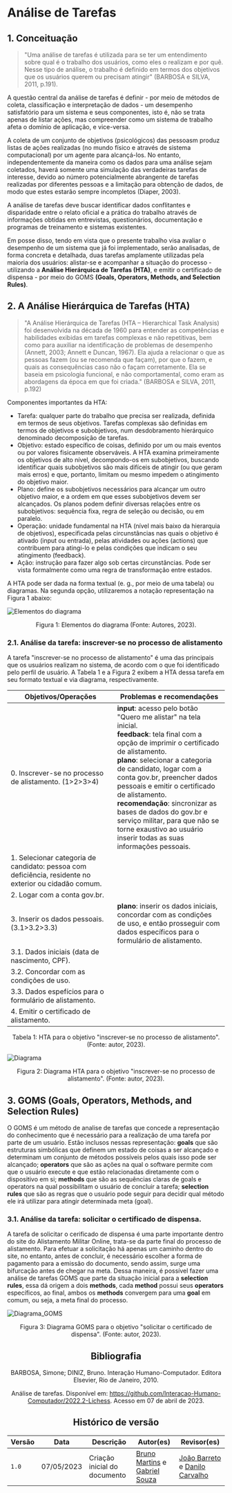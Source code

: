 # Análise de Tarefas

## 1. Conceituação
>"Uma análise de tarefas é utilizada para se ter um entendimento sobre qual é o trabalho dos usuários, como eles o realizam e por quê. Nesse tipo de análise, o trabalho é definido em termos dos objetivos que os usuários querem ou precisam atingir" (BARBOSA e SILVA, 2011, p.191).

A questão central da análise de tarefas é definir - por meio de métodos de coleta, classificação e interpretação de dados - um desempenho satisfatório para um sistema e seus componentes, isto é, não se trata apenas de listar ações, mas compreender como um sistema de trabalho afeta o domínio de aplicação, e vice-versa.

A coleta de um conjunto de objetivos (psicológicos) das pessoasm produz listas de ações realizadas (no mundo físico e através de sistema computacional) por um agente para alcançá-los. No entanto, independentemente da maneira como os dados para uma análise sejam coletados, haverá somente uma simulação das verdadeiras tarefas de interesse, devido ao número potencialmente abrangente de tarefas realizadas por diferentes pessoas e a limitação para obtenção de dados, de modo que estes estarão sempre incompletos (Diaper, 2003).

A análise de tarefas deve buscar identificar dados conflitantes e disparidade entre o relato oficial e a prática do trabalho através de informações obtidas em entrevistas, questionários, documentação e programas de treinamento e sistemas existentes.

Em posse disso, tendo em vista que o presente trabalho visa avaliar o desempenho de um sistema que já foi implementado, serão analisadas, de forma concreta e detalhada, duas tarefas amplamente utilizadas pela maioria dos usuários: alistar-se e acompanhar a situação do processo - utilizando a **Análise Hierárquica de Tarefas (HTA)**, e emitir o certificado de dispensa - por meio do GOMS **(Goals, Operators, Methods, and Selection Rules)**.

## 2. A Análise Hierárquica de Tarefas (HTA)
>"A Análise Hierárquica de Tarefas (HTA – Hierarchical Task Analysis) foi desenvolvida na década de 1960 para entender as competências e habilidades exibidas em tarefas complexas e não repetitivas, bem como para auxiliar na identificação de problemas de desempenho (Annett, 2003; Annett e Duncan, 1967). Ela ajuda a relacionar o que as pessoas fazem (ou se recomenda que façam), por que o fazem, e quais as consequências caso não o façam corretamente. Ela se baseia em psicologia funcional, e não comportamental, como eram as abordagens da época em que foi criada." (BARBOSA e SILVA, 2011, p.192)

Componentes importantes da HTA:
- Tarefa: qualquer parte do trabalho que precisa ser realizada, definida em termos de seus objetivos. Tarefas complexas são definidas em termos de objetivos e subobjetivos, num desdobramento hierárquico denominado decomposição de tarefas.
- Objetivo: estado específico de coisas, definido por um ou mais eventos ou por valores fisicamente observáveis. A HTA examina primeiramente os objetivos de alto nível, decompondo-os em subobjetivos, buscando identificar quais subobjetivos são mais difíceis de atingir (ou que geram mais erros) e que, portanto, limitam ou mesmo impedem o atingimento do objetivo maior.
- Plano: define os subobjetivos necessários para alcançar um outro objetivo maior, e a ordem em que esses subobjetivos devem ser alcançados. Os planos podem definir diversas relações entre os subobjetivos: sequência fixa, regra de seleção ou decisão, ou em paralelo.
- Operação: unidade fundamental na HTA (nível mais baixo da hierarquia de objetivos), especificada pelas circunstâncias nas quais o objetivo é ativado (input ou entrada), pelas atividades ou ações (actions) que contribuem para atingi-lo e pelas condições que indicam o seu atingimento (feedback).
- Ação: instrução para fazer algo sob certas circunstâncias. Pode ser vista formalmente como uma regra de transformação entre estados.

A HTA pode ser dada na forma textual (e. g., por meio de uma tabela) ou diagramas. Na segunda opção, utilizaremos a notação representação na Figura 1 abaixo:

![Elementos do diagrama](../img/requisitos/hta.png)

<div style="text-align: center">
<p> Figura 1: Elementos do diagrama (Fonte: Autores, 2023).</p>
</div>

### 2.1. Análise da tarefa: inscrever-se no processo de alistamento

A tarefa "inscrever-se no processo de alistamento" é uma das principais que os usuários realizam no sistema, de acordo com o que foi identificado pelo perfil de usuário. A Tabela 1 e a Figura 2 exibem a HTA dessa tarefa em seu formato textual e via diagrama, respectivamente.

| Objetivos/Operações | Problemas e recomendações |
| - | - |
| 0. Inscrever-se no processo de alistamento. (1>2>3>4) | **input**: acesso pelo botão "Quero me alistar" na tela inicial.<br>**feedback**: tela final com a opção de imprimir o certificado de alistamento.<br> **plano**: selecionar a categoria de candidato, logar com a conta gov.br, preencher dados pessoais e emitir o certificado de alistamento.<br>**recomendação**: sincronizar as bases de dados do gov.br e serviço militar, para que não se torne exaustivo ao usuário inserir todas as suas informações pessoais. |
| 1. Selecionar categoria de candidato: pessoa com deficiência, residente no exterior ou cidadão comum. | |
| 2. Logar com a conta gov.br. | |
| 3. Inserir os dados pessoais. (3.1>3.2>3.3) | **plano**: inserir os dados iniciais, concordar com as condições de uso, e então prosseguir com dados específicos para o formulário de alistamento. |
| 3.1. Dados iniciais (data de nascimento, CPF). | |
| 3.2. Concordar com as condições de uso. | |
| 3.3. Dados espefícios para o formulário de alistamento. | |
| 4. Emitir o certificado de alistamento. | |
<div style="text-align: center">
<p> Tabela 1: HTA para o objetivo "inscrever-se no processo de alistamento". (Fonte: autor, 2023).</p>
</div>

![Diagrama](../img/requisitos/diagrama.png)
<div style="text-align: center">
<p> Figura 2: Diagrama HTA para o objetivo "inscrever-se no processo de alistamento". (Fonte: autor, 2023).</p>
</div>

## 3. GOMS (Goals, Operators, Methods, and Selection Rules)

O GOMS é um método de analise de tarefas que concede a representação do conhecimento que é necessário para a realização de uma tarefa por parte de um usuário. Estão inclusos nessas representação: <b>goals</b> que são estruturas simbólicas que definem um estado de coisas a ser alcançado e determinam um conjunto de métodos possíveis pelos quais isso pode ser alcançado; <b>operators</b> que são as ações na qual o software permite com que o usuário execute e que estão relacionadas diretamente com o dispositivo em si; <b>methods</b> que são as sequências claras de goals e operators na qual possibilitam o usuário de concluir a tarefa; <b>selection rules</b> que são as regras que o usuário pode seguir para decidir qual método ele irá utilizar para atingir determinada meta (goal).

### 3.1. Análise da tarefa: solicitar o certificado de dispensa.

A tarefa de solicitar o cerificado de dispensa é uma parte importante dentro do site do Alistamento Militar Online, trata-se da parte final do processo de alistamento. Para efetuar a solicitação há apenas um caminho dentro do site, no entanto, antes de concluir, é necessário escolher a forma de pagamento para a emissão do documento, sendo assim, surge uma bifurcação antes de chegar na meta. Dessa maneira, é possível fazer uma análise de tarefas GOMS que parte da situação inicial para a <b>selection rules</b>, essa dá origem a dois <b>methods</b>, cada <b>method</b> possui seus <b>operators</b> específicos, ao final, ambos os <b>methods</b> convergem para uma <b>goal</b> em comum, ou seja, a meta final do processo.

![Diagrama_GOMS](../img/requisitos/Diagrama-GOMS.png)
<div style="text-align: center">
<p>Figura 3: Diagrama GOMS para o objetivo "solicitar o certificado de dispensa". (Fonte: autor, 2023).</p>  

## Bibliografia

BARBOSA, Simone; DINIZ, Bruno. Interação Humano-Computador. Editora Elsevier, Rio de Janeiro, 2010.

Análise de tarefas. Disponível em: <https://github.com/Interacao-Humano-Computador/2022.2-Lichess>. Acesso em 07 de abril de 2023. 

## Histórico de versão
| Versão | Data | Descrição | Autor(es) | Revisor(es) |
| --- | --- | --- | --- | --- |
|  `1.0`   | 07/05/2023 | Criação inicial do documento | [Bruno Martins](https://github.com/gitbmvb) e [Gabriel Souza](https://github.com/GabrielMS00) | [João Barreto](https://github.com/JoaoBarreto03) e [Danilo Carvalho](https://github.com/Danilo-Carvalho-Antunes) |
